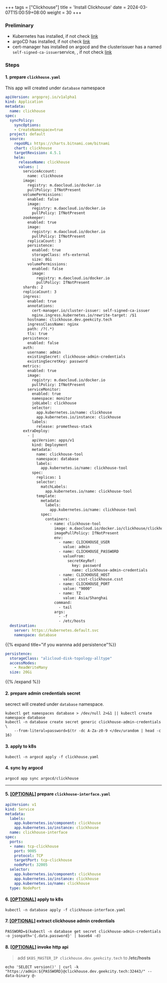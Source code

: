+++
tags = ["Clickhouse"]
title = 'Install Clickhouse'
date = 2024-03-07T15:00:59+08:00
weight = 30
+++

### Preliminary
- Kubernetes has installed, if not check [link](kubernetes/command/install/index.html)
- argoCD has installed, if not check [link](argo/argo-cd/argocd/index.html)
- cert-manager has installed on argocd and the clusterissuer has a named `self-signed-ca-issuer`service, , if not check [link](argo/argo-cd/application/cert_manager/index.html)

### Steps
#### 1. prepare `clickhouse.yaml`
This app will created under `database` namespace
```yaml
apiVersion: argoproj.io/v1alpha1
kind: Application
metadata:
  name: clickhouse
spec:
  syncPolicy:
    syncOptions:
    - CreateNamespace=true
  project: default
  source:
    repoURL: https://charts.bitnami.com/bitnami
    chart: clickhouse
    targetRevision: 4.5.1
    helm:
      releaseName: clickhouse
      values: |
        serviceAccount:
          name: clickhouse
        image:
          registry: m.daocloud.io/docker.io
          pullPolicy: IfNotPresent
        volumePermissions:
          enabled: false
          image:
            registry: m.daocloud.io/docker.io
            pullPolicy: IfNotPresent
        zookeeper:
          enabled: true
          image:
            registry: m.daocloud.io/docker.io
            pullPolicy: IfNotPresent
          replicaCount: 3
          persistence:
            enabled: true
            storageClass: nfs-external
            size: 8Gi
          volumePermissions:
            enabled: false
            image:
              registry: m.daocloud.io/docker.io
              pullPolicy: IfNotPresent
        shards: 2
        replicaCount: 3
        ingress:
          enabled: true
          annotations:
            cert-manager.io/cluster-issuer: self-signed-ca-issuer
            nginx.ingress.kubernetes.io/rewrite-target: /$1
          hostname: clickhouse.dev.geekcity.tech
          ingressClassName: nginx
          path: /?(.*)
          tls: true
        persistence:
          enabled: false
        auth:
          username: admin
          existingSecret: clickhouse-admin-credentials
          existingSecretKey: password
        metrics:
          enabled: true
          image:
            registry: m.daocloud.io/docker.io
            pullPolicy: IfNotPresent
          serviceMonitor:
            enabled: true
            namespace: monitor
            jobLabel: clickhouse
            selector:
              app.kubernetes.io/name: clickhouse
              app.kubernetes.io/instance: clickhouse
            labels:
              release: prometheus-stack
        extraDeploy:
          - |
            apiVersion: apps/v1
            kind: Deployment
            metadata:
              name: clickhouse-tool
              namespace: database
              labels:
                app.kubernetes.io/name: clickhouse-tool
            spec:
              replicas: 1
              selector:
                matchLabels:
                  app.kubernetes.io/name: clickhouse-tool
              template:
                metadata:
                  labels:
                    app.kubernetes.io/name: clickhouse-tool
                spec:
                  containers:
                    - name: clickhouse-tool
                      image: m.daocloud.io/docker.io/clickhouse/clickhouse-server:23.11.5.29-alpine
                      imagePullPolicy: IfNotPresent
                      env:
                        - name: CLICKHOUSE_USER
                          value: admin
                        - name: CLICKHOUSE_PASSWORD
                          valueFrom:
                            secretKeyRef:
                              key: password
                              name: clickhouse-admin-credentials
                        - name: CLICKHOUSE_HOST
                          value: csst-clickhouse.csst
                        - name: CLICKHOUSE_PORT
                          value: "9000"
                        - name: TZ
                          value: Asia/Shanghai
                      command:
                        - tail
                      args:
                        - -f
                        - /etc/hosts
  destination:
    server: https://kubernetes.default.svc
    namespace: database
```

{{% expand title="if you wannna add persistence"%}}
```yaml
persistence:
  storageClass: "alicloud-disk-topology-alltype"
  accessModes:
    - ReadWriteMany
  size: 20Gi
```
{{% /expand %}}

#### 2. prepare admin credentials secret
secrect will created under `database` namespace.
```shell
kubectl get namespaces database > /dev/null 2>&1 || kubectl create namespace database
kubectl -n database create secret generic clickhouse-admin-credentials \
    --from-literal=password=$(tr -dc A-Za-z0-9 </dev/urandom | head -c 16)
```

#### 3. apply to k8s
```shell
kubectl -n argocd apply -f clickhouse.yaml
```

#### 4. sync by argocd
```shell
argocd app sync argocd/clickhouse
```


---

#### 5. [[OPTIONAL]]() prepare `clickhouse-interface.yaml`
```yaml
apiVersion: v1
kind: Service
metadata:
  labels:
    app.kubernetes.io/component: clickhouse
    app.kubernetes.io/instance: clickhouse
  name: clickhouse-interface
spec:
  ports:
  - name: tcp-clickhouse
    port: 9005
    protocol: TCP
    targetPort: tcp-clickhouse
    nodePort: 32005
  selector:
    app.kubernetes.io/component: clickhouse
    app.kubernetes.io/instance: clickhouse
    app.kubernetes.io/name: clickhouse
  type: NodePort
```

#### 6. [[OPTIONAL]]() apply to k8s
```shell
kubectl -n database apply -f clickhouse-interface.yaml
```

#### 7. [[OPTIONAL]]() extract clickhouse admin credentials 
```shell
PASSWORD=$(kubectl -n database get secret clickhouse-admin-credentials -o jsonpath='{.data.password}' | base64 -d)
```

#### 8. [[OPTIONAL]]() invoke http api
> add `$K8S_MASTER_IP clickhouse.dev.geekcity.tech` to **/etc/hosts**
```shell
echo 'SELECT version()' | curl -k "https://admin:${PASSWORD}@clickhouse.dev.geekcity.tech:32443/" --data-binary @-
```